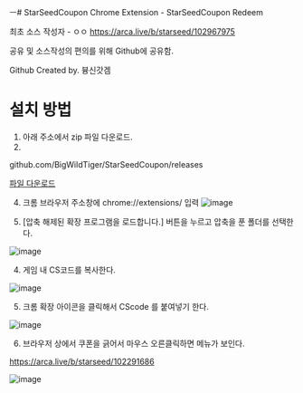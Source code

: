 ㅡ# StarSeedCoupon
Chrome Extension - StarSeedCoupon Redeem







최초 소스 작성자 - ㅇㅇ
https://arca.live/b/starseed/102967975

공유 및 소스작성의 편의를 위해 Github에 공유함.

Github Created by. 븅신갓겜




# 설치 방법


1. 아래 주소에서 zip 파일 다운로드.
2. 
github.com/BigWildTiger/StarSeedCoupon/releases

[파일 다운로드](https://github.com/BigWildTiger/StarSeedCoupon/releases/download/v1.3/StarSeedCoupon_v1.3.zip)



4. 크롬 브라우저 주소창에 chrome://extensions/  입력
![image](https://github.com/BigWildTiger/StarSeedCoupon/assets/10737912/e69f22d3-20f9-4ef9-b856-bbf8b47942fa)



5. [압축 해제된 확장 프로그램을 로드합니다.] 버튼을 누르고 압축을 푼 폴더를 선택한다.

![image](https://github.com/BigWildTiger/StarSeedCoupon/assets/10737912/b7e0a10b-988f-412a-8fa6-510fe892044f)



4. 게임 내 CS코드를 복사한다.

![image](https://github.com/BigWildTiger/StarSeedCoupon/assets/10737912/3518c3b7-18d8-4b47-ad42-235298cc7559)


5. 크롬 확장 아이콘을 클릭해서 CScode 를 붙여넣기 한다.

![image](https://github.com/BigWildTiger/StarSeedCoupon/assets/10737912/e0680a79-f4a2-4b8d-9986-9bf7c60aa5b5)


6. 브라우저 상에서 쿠폰을 긁어서 마우스 오른클릭하면 메뉴가 보인다.

https://arca.live/b/starseed/102291686

![image](https://github.com/BigWildTiger/StarSeedCoupon/assets/10737912/23a15a5b-1b72-408e-9a70-ea700fe6bf70)

